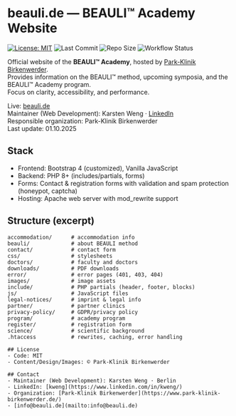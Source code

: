 # beauli.de — BEAULI™ Academy Website

[![License: MIT](https://img.shields.io/badge/License-MIT-green.svg)](LICENSE)
![Last Commit](https://img.shields.io/github/last-commit/uxbyweng/beauli.de/main)
![Repo Size](https://img.shields.io/github/repo-size/uxbyweng/beauli.de)
![Workflow Status](https://img.shields.io/github/actions/workflow/status/uxbyweng/beauli.de/fast-deploy.yml?branch=main&label=deploy)

Official website of the **BEAULI™ Academy**, hosted by [Park-Klinik Birkenwerder](https://www.park-klinik-birkenwerder.de/).  
Provides information on the BEAULI™ method, upcoming symposia, and the BEAULI™ Academy program.  
Focus on clarity, accessibility, and performance.

Live: [beauli.de](https://beauli.de/)  
Maintainer (Web Development): Karsten Weng · [LinkedIn](https://www.linkedin.com/in/kweng/)  
Responsible organization: Park-Klinik Birkenwerder  
Last update: 01.10.2025

## Stack

-   Frontend: Bootstrap 4 (customized), Vanilla JavaScript
-   Backend: PHP 8+ (includes/partials, forms)
-   Forms: Contact & registration forms with validation and spam protection (honeypot, captcha)
-   Hosting: Apache web server with mod_rewrite support

## Structure (excerpt)

```text
accommodation/      # accommodation info
beauli/             # about BEAULI method
contact/            # contact form
css/                # stylesheets
doctors/            # faculty and doctors
downloads/          # PDF downloads
error/              # error pages (401, 403, 404)
images/             # image assets
include/            # PHP partials (header, footer, blocks)
js/                 # JavaScript files
legal-notices/      # imprint & legal info
partner/            # partner clinics
privacy-policy/     # GDPR/privacy policy
program/            # academy program
register/           # registration form
science/            # scientific background
.htaccess           # rewrites, caching, error handling

## License
- Code: MIT
- Content/Design/Images: © Park-Klinik Birkenwerder

## Contact
- Maintainer (Web Development): Karsten Weng · Berlin
- LinkedIn: [kweng](https://www.linkedin.com/in/kweng/)
- Organization: [Park-Klinik Birkenwerder](https://www.park-klinik-birkenwerder.de/)
- [info@beauli.de](mailto:info@beauli.de)
```
